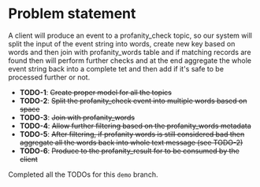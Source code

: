 # Problem statement
A client will produce an event to a profanity_check topic, so our system will split the input of the event string into words, create new key based on words and then join with profanity_words table and if matching records are found then will perform further checks and at the end aggregate the whole event string back into a complete tet and then add if it's safe to be processed further or not.

* **TODO-1**: ~~Create proper model for all the topics~~
* **TODO-2**: ~~Split the profanity_check event into multiple words based on space~~
* **TODO-3**: ~~Join with profanity_words~~
* **TODO-4**: ~~Allow further filtering based on the profanity_words metadata~~
* **TODO-5**: ~~After filtering, if profanity words is still considered bad then aggregate all the words back into whole text message (see TODO-2)~~ 
* **TODO-6**: ~~Produce to the profanity_result for to be consumed by the client~~ 

Completed all the TODOs for this `demo` branch.